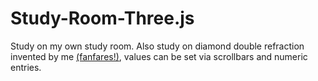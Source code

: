 # Study-Room-Three.js
Study on my own study room.
Also study on diamond double refraction invented by me [(fanfares!)](https://freesound.org/embed/sound/iframe/350428/simple/small/), values can be set via scrollbars and numeric entries.
